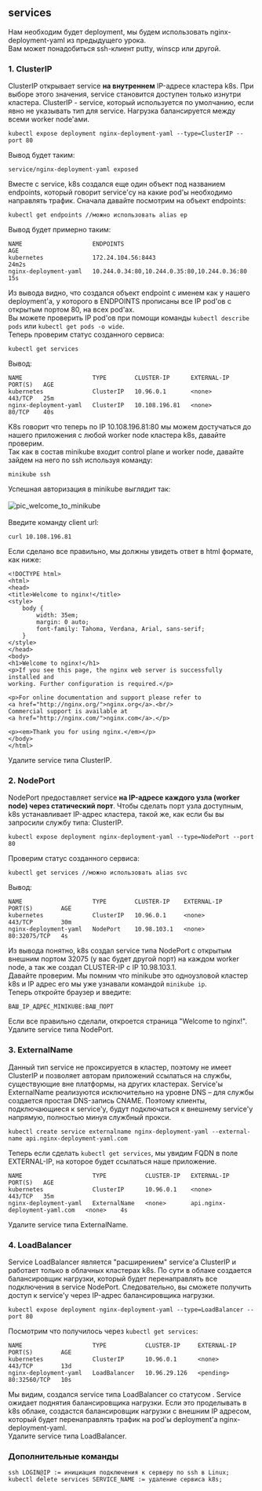 ## services

Нам необходим будет deployment, мы будем использовать nginx-deployment-yaml из предыдущего урока. \
Вам может понадобиться ssh-клиент putty, winscp или другой.

### 1. ClusterIP
ClusterIP открывает service **на внутреннем** IP-адресе кластера k8s. При выборе этого значения, service становится доступен только изнутри кластера. ClusterIP - service, который используется по умолчанию, если явно не указывать тип для service. Нагрузка балансируется между всеми worker node'ами.
```
kubectl expose deployment nginx-deployment-yaml --type=ClusterIP --port 80
```
Вывод будет таким:
```
service/nginx-deployment-yaml exposed
```
Вместе с service, k8s создался еще один объект под названием endpoints, который говорит service'су на какие pod'ы необходимо направлять трафик. Сначала давайте посмотрим на объект endpoints:
```
kubectl get endpoints //можно использовать alias ep
```
Вывод будет примерно таким:
```
NAME                    ENDPOINTS                                      AGE
kubernetes              172.24.104.56:8443                             24m2s
nginx-deployment-yaml   10.244.0.34:80,10.244.0.35:80,10.244.0.36:80   15s
```
Из вывода видно, что создался объект endpoint с именем как у нашего deployment'а, у которого в ENDPOINTS прописаны все IP pod'ов с открытым портом 80, на всех pod'ах. \
Вы можете проверить IP pod'ов при помощи команды ```kubectl describe pods``` или ```kubectl get pods -o wide```. \
Теперь проверим статус созданного сервиса:
```
kubectl get services
```
Вывод:
```
NAME                    TYPE        CLUSTER-IP      EXTERNAL-IP   PORT(S)   AGE
kubernetes              ClusterIP   10.96.0.1       <none>        443/TCP   25m
nginx-deployment-yaml   ClusterIP   10.108.196.81   <none>        80/TCP    40s
```
K8s говорит что теперь по IP 10.108.196.81:80 мы можем достучаться до нашего приложения с любой worker node кластера k8s, давайте проверим. \
Так как в состав minikube входит control plane и worker node, давайте зайдем на него по ssh используя команду:
```
minikube ssh
```
Успешная авторизация в minikube выглядит так: \
 \
![pic_welcome_to_minikube](https://github.com/Ramazeca/sirius-k8s-lessons/blob/7ce46f3108fc4d84e27fc36e9c91a23e730cc63d/5.%20Services/pic_welcome_to_minikube.png "Welcome to minikube") \
 \
Введите команду client url:
```
curl 10.108.196.81
```
Если сделано все правильно, мы должны увидеть ответ в html формате, как ниже: 
```
<!DOCTYPE html>
<html>
<head>
<title>Welcome to nginx!</title>
<style>
    body {
        width: 35em;
        margin: 0 auto;
        font-family: Tahoma, Verdana, Arial, sans-serif;
    }
</style>
</head>
<body>
<h1>Welcome to nginx!</h1>
<p>If you see this page, the nginx web server is successfully installed and
working. Further configuration is required.</p>

<p>For online documentation and support please refer to
<a href="http://nginx.org/">nginx.org</a>.<br/>
Commercial support is available at
<a href="http://nginx.com/">nginx.com</a>.</p>

<p><em>Thank you for using nginx.</em></p>
</body>
</html>
```
Удалите service типа ClusterIP.
### 2. NodePort
NodePort предоставляет service **на IP-адресе каждого узла (worker node) через статический порт**. Чтобы сделать порт узла доступным, k8s устанавливает IP-адрес кластера, такой же, как если бы вы запросили службу типа: ClusterIP.
```
kubectl expose deployment nginx-deployment-yaml --type=NodePort --port 80
```
Проверим статус созданного сервиса:
```
kubectl get services //можно использовать alias svc
```
Вывод:
```
NAME                    TYPE        CLUSTER-IP    EXTERNAL-IP   PORT(S)        AGE
kubernetes              ClusterIP   10.96.0.1     <none>        443/TCP        30m
nginx-deployment-yaml   NodePort    10.98.103.1   <none>        80:32075/TCP   4s
```
Из вывода понятно, k8s создал service типа NodePort с открытым внешним портом 32075 (у вас будет другой порт) на каждом worker node, а так же создал CLUSTER-IP с IP 10.98.103.1. \
Давайте проверим. Мы помним что minikube это одноузловой кластер k8s и IP адрес его мы уже узнавали командой ```minikube ip```. \
Теперь откройте браузер и введите:
```
ВАШ_IP_АДРЕС_MINIKUBE:ВАШ_ПОРТ
```
Если все правильно сделали, откроется страница "Welcome to nginx!". \
Удалите service типа NodePort.
### 3. ExternalName
Данный тип service не проксируется в кластер, поэтому не имеет ClusterIP и позволяет авторам приложений ссылаться на службы, существующие вне платформы, на других кластерах. 
Service'ы ExternalName реализуются исключительно на уровне DNS – для службы создается простая DNS-запись CNAME. Поэтому клиенты, подключающиеся к service'у, будут подключаться к внешнему service'у напрямую, полностью минуя службный прокси.
```
kubectl create service externalname nginx-deployment-yaml --external-name api.nginx-deployment-yaml.com
```
Теперь если сделать ```kubectl get services```, мы увидим FQDN в поле EXTERNAL-IP, на которое будет ссылаться наше приложение.
```
NAME                    TYPE           CLUSTER-IP   EXTERNAL-IP                     PORT(S)   AGE
kubernetes              ClusterIP      10.96.0.1    <none>                          443/TCP   35m
nginx-deployment-yaml   ExternalName   <none>       api.nginx-deployment-yaml.com   <none>    4s
```
Удалите service типа ExternalName.
### 4. LoadBalancer
Service LoadBalancer является "расширением" service'а ClusterIP и работает только в облачных кластерах k8s. По сути в облаке создается балансировщик нагрузки, который будет перенаправлять все подключения в service NodePort. Следовательно, вы сможете получить доступ к service'у через IP-адрес балансировщика нагрузки.
```
kubectl expose deployment nginx-deployment-yaml --type=LoadBalancer --port 80
```
Посмотрим что получилось через ```kubectl get services```:
```
NAME                    TYPE           CLUSTER-IP     EXTERNAL-IP   PORT(S)        AGE
kubernetes              ClusterIP      10.96.0.1      <none>        443/TCP        13d
nginx-deployment-yaml   LoadBalancer   10.96.29.126   <pending>     80:32560/TCP   10s
```
Мы видим, создался service типа LoadBalancer со статусом <pending>. Service ожидает поднятия балансировщика нагрузки. Если это проделывать в k8s облаке, создастся балансировщик нагрузки с внешним IP адресом, который будет перенаправлять трафик на pod'ы deployment'а nginx-deployment-yaml. \
Удалите service типа LoadBalancer.
### Дополнительные команды
```
ssh LOGIN@IP := инициация подключения к серверу по ssh в Linux;
kubectl delete services SERVICE_NAME := удаление сервиса k8s;
```
